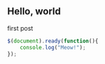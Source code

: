 ## Hello, world
first post


```javascript
$(document).ready(function(){
    console.log("Meow!");
});
```